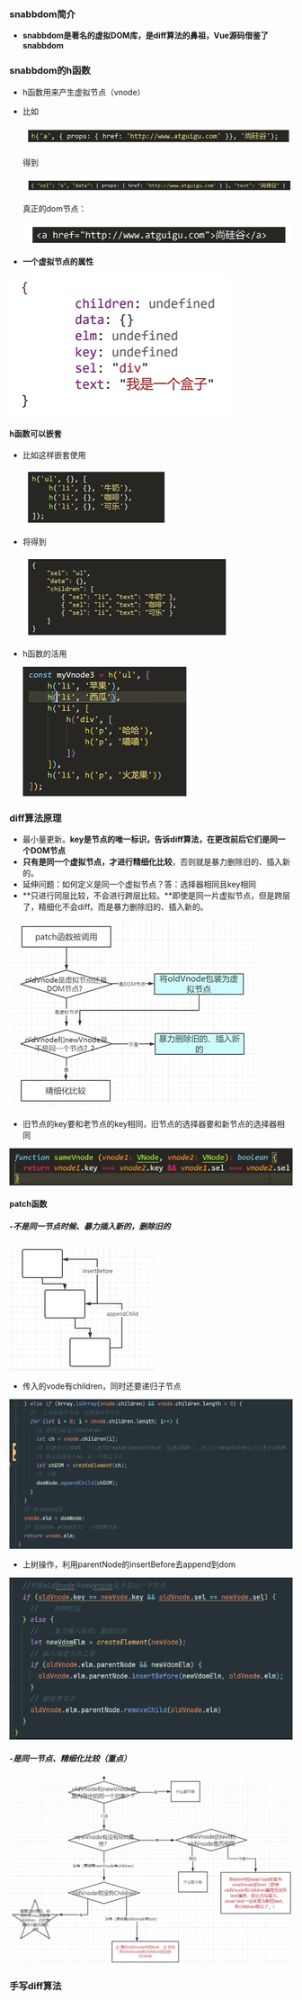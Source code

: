 ### snabbdom简介

- **snabbdom是著名的虚拟DOM库，是diff算法的鼻祖，Vue源码借鉴了snabbdom**

### snabbdom的h函数

- h函数用来产生虚拟节点（vnode）

- 比如

  ![image-20210619164212043](README.assets/image-20210619164212043.png)

  得到

  ![image-20210619164227292](README.assets/image-20210619164227292.png)

  真正的dom节点：

  

  ![image-20210619164259596](README.assets/image-20210619164259596.png)

- **一个虚拟节点的属性**

![image-20210619164346394](README.assets/image-20210619164346394.png)

#### h函数可以嵌套

- 比如这样嵌套使用

  ![image-20210619165850050](README.assets/image-20210619165850050.png)

- 将得到

  ![image-20210619165908003](README.assets/image-20210619165908003.png)


- h函数的活用

  ![image-20210619170620987](README.assets/image-20210619170620987.png)

  

### diff算法原理

- 最小量更新。**key是节点的唯一标识，告诉diff算法，在更改前后它们是同一个DOM节点**
- **只有是同一个虚拟节点，才进行精细化比较**，否则就是暴力删除旧的、插入新的。
- 延伸问题：如何定义是同一个虚拟节点？答：选择器相同且key相同
- **只进行同层比较，不会进行跨层比较。**即使是同一片虚拟节点，但是跨层了，精细化不会diff。而是暴力删除旧的、插入新的。

![image-20210620200338930](README.assets/image-20210620200338930.png)

- 旧节点的key要和老节点的key相同，旧节点的选择器要和新节点的选择器相同

![image-20210620200625794](README.assets/image-20210620200625794.png)

#### patch函数

##### -不是同一节点时候、暴力插入新的，删除旧的

![image-20210620234334812](README.assets/image-20210620234334812.png)

- 传入的vode有children，同时还要递归子节点

![image-20210621223008106](README.assets/image-20210621223008106.png)

- 上树操作，利用parentNode的insertBefore去append到dom

![image-20210621224023818](README.assets/image-20210621224023818.png)

##### -是同一节点、精细化比较（重点）

![image-20210621230305951](README.assets/image-20210621230305951.png)

### 手写diff算法